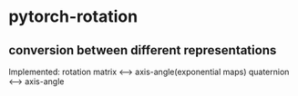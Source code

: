 # pytorch-rotation
## conversion between different representations
Implemented:
rotation matrix <--> axis-angle(exponential maps)
quaternion <--> axis-angle